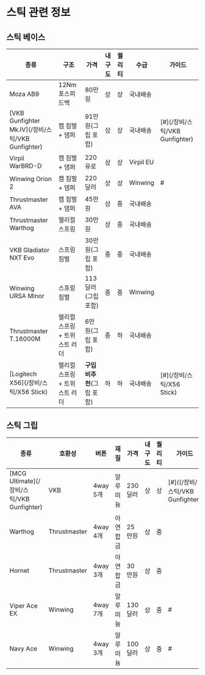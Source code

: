 # 스틱 관련 정보

## 스틱 베이스

| 종류 | 구조 | 가격 | 내구도 | 퀄리티 | 수급 | 가이드 |
| --- | --- | --- | ----- | ---- | ---- | ----- |
| Moza AB9 | 12Nm 포스피드백 | 80만원 | 상 | 상 | 국내배송 | |
| [VKB Gunfighter Mk.IV](/장비/스틱/VKB Gunfighter) | 캠 짐벌 + 댐퍼 | 91만원(그립 포함) | 상 | 상 | 국내배송 | [#](/장비/스틱/VKB Gunfighter) |
| Virpil WarBRD-D | 캠 짐벌 + 댐퍼 | 220유로 | 상 | 상 | Virpil EU | |
| Winwing Orion 2 | 캠 짐벌 + 댐퍼 | 220달러 | 상 | 상 | Winwing | # |
| Thrustmaster AVA | 캠 짐벌 + 댐퍼 | 45만원 | 상 | 중 | 국내배송 | |
| Thrustmaster Warthog | 헬리컬 스프링 | 30만원 | 상 | 중 | 국내배송 | |
| VKB Gladiator NXT Evo | 스프링 짐벌 | 30만원(그립 포함) | 중 | 중 | 국내배송 | |
| Winwing URSA Minor | 스프링 짐벌 | 113달러(그립 포함) | 중 | 중 | Winwing | |
| Thrustmaster T.16000M | 헬리컬 스프링 + 트위스트 러더 | 6만원(그립 포함) | 중 | 하 | 국내배송 | |
| [Logitech X56](/장비/스틱/X56 Stick) | 헬리컬 스프링 + 트위스트 러더 | **구입 비추천**(그립 포함) | 하 | 하 | 국내배송 | [#](/장비/스틱/X56 Stick) |

## 스틱 그립

| 종류 | 호환성 | 버튼 | 재질 | 가격 | 내구도 | 퀄리티 | 가이드 |
| --- | ----- | --- | --- | --- | ----- | ---- | ----- |
| [MCG Ultimate](/장비/스틱/VKB Gunfighter) | VKB | 4way 5개 | 알루미늄 | 230달러 | 상 | 상 | [#]((/장비/스틱/VKB Gunfighter) |
| Warthog | Thrustmaster | 4way 4개 | 아연 합금 | 25만원 | 상 | 중 | |
| Hornet | Thrustmaster | 4way 3개 | 아연 합금 | 30만원 | 상 | 중 | |
| Viper Ace EX | Winwing | 4way 7개 | 알루미늄 | 130달러 | 상 | 중 | # |
| Navy Ace | Winwing | 4way 3개 | 알루미늄 | 100달러 | 상 | 중 | # |
